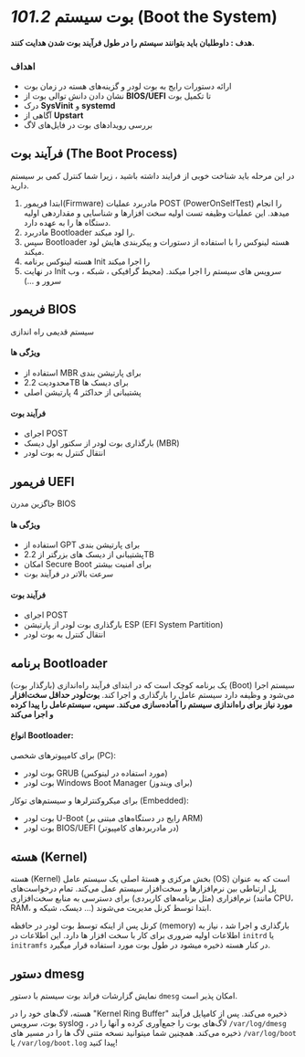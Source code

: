# _101.2_ بوت سیستم (Boot the System)

#### هدف : داوطلبان باید بتوانند سیستم را در طول فرآیند بوت شدن هدایت کنند.

### اهداف

- ارائه دستورات رایج به بوت لودر و گزینه‌های هسته در زمان بوت
- نشان دادن دانش توالی بوت از **BIOS/UEFI** تا تکمیل بوت
- درک **SysVinit** و **systemd**
- آگاهی از **Upstart**
- بررسی رویدادهای بوت در فایل‌های لاگ

## فرآیند بوت (The Boot Process)

در این مرحله باید شناخت خوبی از فرایند داشته باشید ، زیرا شما کنترل کمی بر سیستم دارید.

1. ابتدا فریمور(Firmware) مادربرد عملیات POST (PowerOnSelfTest) را انجام میدهد. این عملیات وظیفه تست اولیه سخت افزارها و شناسایی و مقداردهی اولیه دستگاه ها را به عهده دارد.
2. مادربرد Bootloader را لود میکند.
3. سپس Bootloader هسته لینوکس را با استفاده از دستورات و پیکربندی هایش لود میکند.
4. هسته لینوکس برنامه Init را اجرا میکند
5. در نهایت Init سرویس های سیستم را اجرا میکند. (محیط گرافیکی ، شبکه ، وب سرور و ...)

## فریمور BIOS

سیستم قدیمی راه اندازی

#### ویژگی ها
- استفاده از MBR برای پارتیشن بندی
- محدودیت 2.2TB برای دیسک ها
- پشتیبانی از حداکثر 4 پارتیشن اصلی

#### فرآیند بوت
- اجرای POST
- بارگذاری بوت لودر از سکتور اول دیسک (MBR)
- انتقال کنترل به بوت لودر

## فریمور UEFI

جاگزین مدرن BIOS

#### ویژگی ها
- استفاده از GPT برای پارتیشن بندی
- پشتیبانی از دیسک های بزرگتر از 2.2TB
- امکان Secure Boot برای امنیت بیشتر
- سرعت بالاتر در فرآیند بوت

#### فرآیند بوت
- اجرای POST
- بارگذاری بوت لودر از پارتیشن ESP (EFI System Partition)
- انتقال کنترل به بوت لودر

## برنامه Bootloader
(بارگذار بوت) یک برنامه کوچک است که در ابتدای فرآیند راه‌اندازی (Boot) سیستم اجرا می‌شود و وظیفه دارد سیستم عامل را بارگذاری و اجرا کند.
**بوت‌لودر حداقل سخت‌افزار مورد نیاز برای راه‌اندازی سیستم را آماده‌سازی می‌کند. سپس، سیستم‌عامل را پیدا کرده و اجرا می‌کند**

#### انواع Bootloader:

برای کامپیوترهای شخصی (PC):

- بوت لودر GRUB (مورد استفاده در لینوکس)
- بوت لودر Windows Boot Manager (برای ویندوز)

برای میکروکنترلرها و سیستم‌های توکار (Embedded):

- بوت لودر U-Boot (رایج در دستگاه‌های مبتنی بر ARM)
- بوت لودر BIOS/UEFI (در مادربردهای کامپیوتر)

## هسته (Kernel)

هسته (Kernel) بخش مرکزی و هستهٔ اصلی یک سیستم عامل (OS) است که به عنوان پل ارتباطی بین نرم‌افزارها و سخت‌افزار سیستم عمل می‌کند. تمام درخواست‌های نرم‌افزاری (مثل برنامه‌های کاربردی) برای دسترسی به منابع سخت‌افزاری (مانند CPU، RAM، دیسک، شبکه و ...) ابتدا توسط کرنل مدیریت می‌شوند.

کرنل پس از اینکه توسط بوت لودر در حافظه (memory) بارگذاری و اجرا شد ، نیاز به اطلاعات اولیه ضروری برای کار با سخت افزار ها دارد. این اطلاعات در `initrd` یا `initramfs` در کنار هسته ذخیره میشود در طول بوت مورد استفاده قرار میگیرد.

## دستور dmesg
نمایش گزارشات فراند بوت سیستم با دستور `dmesg` امکان پذیر است.

هسته، لاگ‌های خود را در "Kernel Ring Buffer" ذخیره می‌کند. پس از کامپایل فرآیند بوت، سرویس syslog ، لاگ‌های بوت را جمع‌آوری کرده و آنها را در `/var/log/dmesg` ذخیره می‌کند. همچنین شما میتوانید نسخه متنی لاگ ها را در مسیر های `/var/log/boot` یا `/var/log/boot.log` پیدا کنید!



